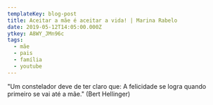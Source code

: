 ```yaml
---
templateKey: blog-post
title: Aceitar a mãe é aceitar a vida! | Marina Rabelo
date: 2019-05-12T14:05:00.000Z
ytkey: A8WY_JMn96c
tags:
  - mãe
  - pais
  - família
  - youtube
---
```

"Um constelador deve de ter claro que: A felicidade se logra quando primeiro se vai até a mãe." (Bert Hellinger)
